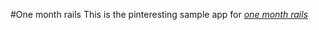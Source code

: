 #One month rails
This is the pinteresting sample app for [*one month rails*](http://onemonthrails.com)